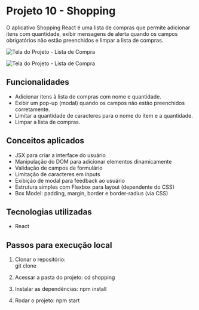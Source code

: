#  Projeto 10 - Shopping 

O aplicativo Shopping React é uma lista de compras que permite adicionar itens com quantidade, exibir mensagens de alerta quando os campos obrigatórios não estão preenchidos e limpar a lista de compras.


![Tela do Projeto - Lista de Compra](.../../shopping/src/images/img.png)

![Tela do Projeto - Lista de Compra](.../../shopping/src/images/img1.png)

## Funcionalidades

- Adicionar itens à lista de compras com nome e quantidade.
- Exibir um pop-up (modal) quando os campos não estão preenchidos corretamente.
- Limitar a quantidade de caracteres para o nome do item e a quantidade.
- Limpar a lista de compras.

## Conceitos aplicados
- JSX para criar a interface do usuário  
- Manipulação do DOM para adicionar elementos dinamicamente  
- Validação de campos de formulário  
- Limitação de caracteres em inputs  
- Exibição de modal para feedback ao usuário  
- Estrutura simples com Flexbox para layout (dependente do CSS)  
- Box Model: padding, margin, border e border-radius (via CSS)  

## Tecnologias utilizadas
- React 

## Passos para execução local
1. Clonar o repositório:  
git clone 

2. Acessar a pasta do projeto:
cd shopping

3. Instalar as dependências:
npm install 

4. Rodar o projeto:
npm start
